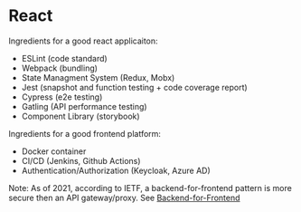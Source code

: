 # React


Ingredients for a good react applicaiton:
* ESLint (code standard)
* Webpack (bundling)
* State Managment System (Redux, Mobx)
* Jest (snapshot and function testing + code coverage report) 
* Cypress (e2e testing)
* Gatling (API performance testing)
* Component Library (storybook)

Ingredients for a good frontend platform:
* Docker container
* CI/CD (Jenkins, Github Actions)
* Authentication/Authorization (Keycloak, Azure AD)

Note: As of 2021, according to IETF, a backend-for-frontend pattern is more secure then an API gateway/proxy. See [Backend-for-Frontend](https://www.skobba.net/docs/Architecture/CloudPatterns/bff.html)
